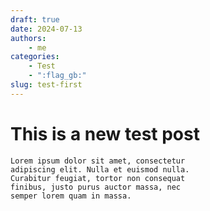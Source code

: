 ```yaml
---
draft: true
date: 2024-07-13
authors:
    - me
categories:
    - Test
    - ":flag_gb:"
slug: test-first
---
```


# **This is a new test post**

    Lorem ipsum dolor sit amet, consectetur
    adipiscing elit. Nulla et euismod nulla.
    Curabitur feugiat, tortor non consequat
    finibus, justo purus auctor massa, nec
    semper lorem quam in massa.

<!-- more -->